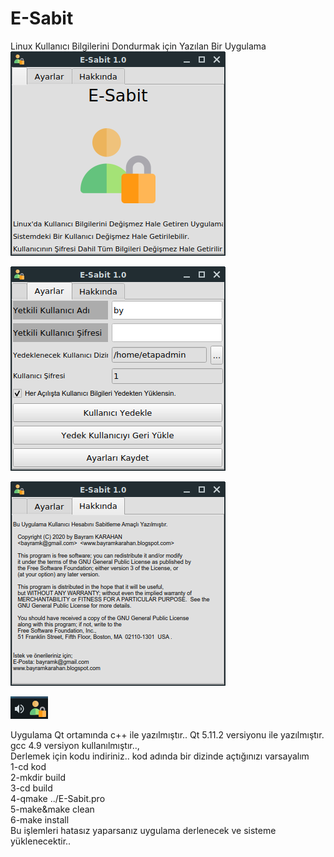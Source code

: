 # E-Sabit
Linux Kullanıcı Bilgilerini Dondurmak için Yazılan Bir Uygulama
<br/>
![E-Sabit](https://github.com/bayramkarahan/E-Sabit/blob/bayramkarahan-patch-28-12-2020-1/esabit1.png)
<br/>

![E-Sabit](https://github.com/bayramkarahan/E-Sabit/blob/bayramkarahan-patch-28-12-2020-1/esabit2.png)
<br/>

![E-Sabit](https://github.com/bayramkarahan/E-Sabit/blob/bayramkarahan-patch-28-12-2020-1/esabit3.png)
<br/>

![E-Sabit](https://github.com/bayramkarahan/E-Sabit/blob/bayramkarahan-patch-28-12-2020-1/esabit4.png)

Uygulama Qt ortamında c++ ile yazılmıştır..
Qt 5.11.2 versiyonu ile yazılmıştır.
<br/>
gcc 4.9 versiyon kullanılmıştır..,
<br/>
Derlemek için kodu indiriniz.. kod adında bir dizinde açtığınızı varsayalım
<br/>
1-cd kod
<br/>
2-mkdir build
<br/>
3-cd build
<br/>
4-qmake ../E-Sabit.pro
<br/>
5-make&make clean
<br/>
6-make install
<br/>
Bu işlemleri hatasız yaparsanız uygulama derlenecek ve sisteme yüklenecektir..
<br/>
